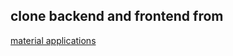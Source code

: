 ## clone backend and frontend from 
[material applications](https://github.com/docker-hy/material-applications.git)